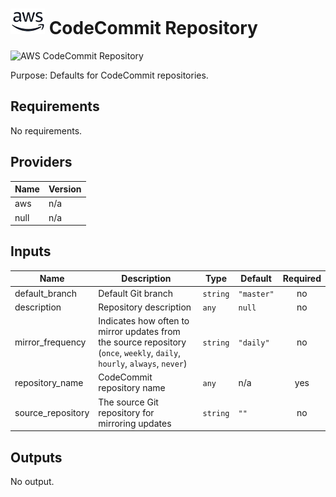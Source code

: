 # ![AWS](aws-logo.png) CodeCommit Repository

![AWS CodeCommit Repository](aws\_codecommit\_repository.png)

Purpose: Defaults for CodeCommit repositories.

## Requirements

No requirements.

## Providers

| Name | Version |
|------|---------|
| aws | n/a |
| null | n/a |

## Inputs

| Name | Description | Type | Default | Required |
|------|-------------|------|---------|:--------:|
| default\_branch | Default Git branch | `string` | `"master"` | no |
| description | Repository description | `any` | `null` | no |
| mirror\_frequency | Indicates how often to mirror updates from the source repository (`once`, `weekly`, `daily`, `hourly`, `always`, `never`) | `string` | `"daily"` | no |
| repository\_name | CodeCommit repository name | `any` | n/a | yes |
| source\_repository | The source Git repository for mirroring updates | `string` | `""` | no |

## Outputs

No output.

